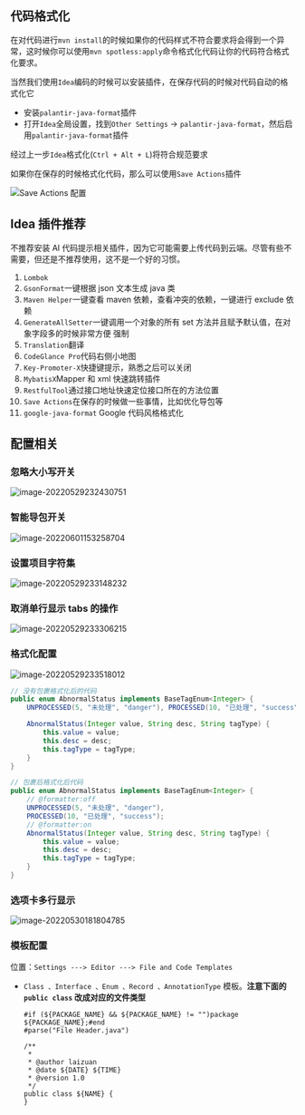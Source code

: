 ## 代码格式化

在对代码进行`mvn install`的时候如果你的代码样式不符合要求将会得到一个异常，这时候你可以使用`mvn spotless:apply`命令格式化代码让你的代码符合格式化要求。

当然我们使用`Idea`编码的时候可以安装插件，在保存代码的时候对代码自动的格式化它

- 安装`palantir-java-format`插件
- 打开`Idea`全局设置，找到`Other Settings` -> `palantir-java-format`，然后启用`palantir-java-format`插件

经过上一步`Idea`格式化(`Ctrl + Alt + L`)将符合规范要求

如果你在保存的时候格式化代码，那么可以使用`Save Actions`插件

![Save Actions 配置](../../public/images/java/save-actions-settings.png)

## Idea 插件推荐

不推荐安装 AI 代码提示相关插件，因为它可能需要上传代码到云端。尽管有些不需要，但还是不推荐使用，这不是一个好的习惯。

1. `Lombok`
2. `GsonFormat`一键根据 json 文本生成 java 类
3. `Maven Helper`一键查看 maven 依赖，查看冲突的依赖，一键进行 exclude 依赖
4. `GenerateAllSetter`一键调用一个对象的所有 set 方法并且赋予默认值，在对象字段多的时候非常方便 强制
5. `Translation`翻译
6. `CodeGlance Pro`代码右侧小地图
7. `Key-Promoter-X`快捷键提示，熟悉之后可以关闭
8. `MybatisX`Mapper 和 xml 快速跳转插件
9. `RestfulTool`通过接口地址快速定位接口所在的方法位置
10. `Save Actions`在保存的时候做一些事情，比如优化导包等
11. `google-java-format` Google 代码风格格式化

## 配置相关

### 忽略大小写开关

![image-20220529232430751](../../public/images/java/image-20220529232430751.png)

### 智能导包开关

![image-20220601153258704](../../public/images/java/image-20220601153258704.png)

### 设置项目字符集

![image-20220529233148232](../../public/images/java/image-20220529233148232.png)

### 取消单行显示 tabs 的操作

![image-20220529233306215](../../public/images/java/image-20220529233306215.png)

### 格式化配置

![image-20220529233518012](../../public/images/java/image-20220529233518012.png)

```java
// 没有包裹格式化后的代码
public enum AbnormalStatus implements BaseTagEnum<Integer> {
    UNPROCESSED(5, "未处理", "danger"), PROCESSED(10, "已处理", "success");

    AbnormalStatus(Integer value, String desc, String tagType) {
        this.value = value;
        this.desc = desc;
        this.tagType = tagType;
    }
}

// 包裹后格式化后代码
public enum AbnormalStatus implements BaseTagEnum<Integer> {
    // @formatter:off
    UNPROCESSED(5, "未处理", "danger"),
    PROCESSED(10, "已处理", "success");
    // @formatter:on
    AbnormalStatus(Integer value, String desc, String tagType) {
        this.value = value;
        this.desc = desc;
        this.tagType = tagType;
    }
}
```

### 选项卡多行显示

![image-20220530181804785](../../public/images/java/image-20220530181804785.png)

### 模板配置

位置：`Settings ---> Editor ---> File and Code Templates`

- `Class 、Interface 、Enum 、Record 、AnnotationType` 模板。**注意下面的 `public class` 改成对应的文件类型**

  ```tex{10}
  #if (${PACKAGE_NAME} && ${PACKAGE_NAME} != "")package ${PACKAGE_NAME};#end
  #parse("File Header.java")

  /**
   *
   * @author laizuan
   * @date ${DATE} ${TIME}
   * @version 1.0
   */
  public class ${NAME} {
  }
  ```
